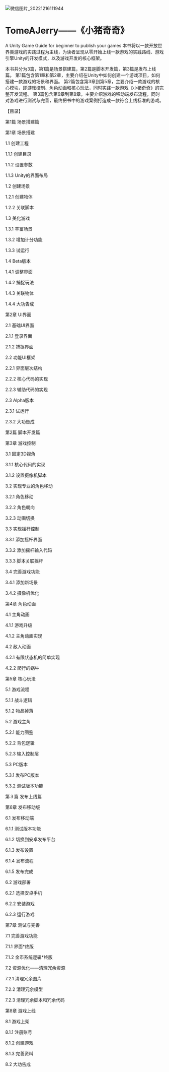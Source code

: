 

![微信图片_20221216111944](https://user-images.githubusercontent.com/7145065/208021449-1f4bdbf8-1ad6-4f7a-a2e9-56319ccf88e3.jpg)

# TomeAJerry——《小猪奇奇》
A Unity Game Guide for beginner to publish your games
本书将以一款开放世界类游戏的实践过程为主线，为读者呈现从零开始上线一款游戏的实践路线、游戏引擎Unity的开发模式，以及游戏开发的核心框架。

本书共分为3篇，第1篇是场景搭建篇，第2篇是脚本开发篇，第3篇是发布上线篇。
第1篇包含第1章和第2章，主要介绍在Unity中如何创建一个游戏项目，如何搭建一款游戏的场景和界面。
第2篇包含第3章到第5章，主要介绍一款游戏的核心模块，即游戏控制、角色动画和核心玩法，同时实践一款游戏《小猪奇奇》的完整开发流程。
第3篇包含第6章到第8章，主要介绍游戏的移动端发布流程，同时对游戏进行测试与完善，最终把书中的游戏案例打造成一款符合上线标准的游戏。

【目录】

第1篇 场景搭建篇

第1章 场景搭建

1.1 创建工程

1.1.1 创建目录

1.1.2 设置参数

1.1.3 Unity的界面布局

1.2 创建场景

1.2.1 创建物体

1.2.2 关联脚本

1.3 美化游戏

1.3.1 丰富场景

1.3.2 增加计分功能

1.3.3 试运行

1.4 Beta版本

1.4.1 调整界面

1.4.2 捕捉玩法

1.4.3 关联物体

1.4.4 大功告成

第2章 UI界面

2.1 基础UI界面

2.1.1 登录界面

2.1.2 捕捉界面

2.2 功能UI框架

2.2.1 界面层次结构

2.2.2 核心代码的实现

2.2.3 辅助代码的实现

2.3 Alpha版本

2.3.1 试运行

2.3.2 大功告成

 

第2篇 脚本开发篇

第3章 游戏控制

3.1 固定3D视角

3.1.1 核心代码的实现

3.1.2 设置摄像机脚本

3.2 实现专业的角色移动

3.2.1 角色移动

3.2.2 角色朝向

3.2.3 动画切换

3.3 实现摇杆控制

3.3.1 添加摇杆界面

3.3.2 添加摇杆输入代码

3.3.3 脚本关联摇杆

3.4 完善游戏功能

3.4.1 添加新场景

3.4.2 摄像机优化

第4章 角色动画

4.1 主角动画

4.1.1 游戏升级

4.1.2 主角动画实现

4.2 敌人动画

4.2.1 有限状态机的简单实现

4.2.2 爬行的蜗牛

第5章 核心玩法

5.1 游戏流程

5.1.1 战斗逻辑

5.1.2 物品掉落

5.2 游戏主角

5.2.1 能力图鉴

5.2.2 背包逻辑

5.2.3 输入控制层

5.3 PC版本

5.3.1 发布PC版本

5.3.2 测试版本功能

 

第３篇 发布上线篇

第6章 发布移动版

6.1 发布移动端

6.1.1 测试版本功能

6.1.2 切换到安卓发布平台

6.1.3 发布设置

6.1.4 发布流程

6.1.5 发布完成

6.2 游戏部署

6.2.1 选择安卓手机

6.2.2 安装游戏

6.2.3 运行游戏

第7章 测试与完善

7.1 完善游戏功能

7.1.1 界面*终版

7.1.2 金币系统逻辑*终版

7.2 资源优化——清理冗余资源

7.2.1 清理冗余图片

7.2.2 清理冗余模型

7.2.3 清理冗余脚本和冗余代码

第8章 游戏上线

8.1 游戏上架

8.1.1 注册账号

8.1.2 创建游戏

8.1.3 完善资料

8.2 大功告成
